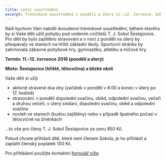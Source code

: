 ```yaml
---
title: Letní soustředění
excerpt: Tréninkové soustředění v pondělí a úterý 11.–12. července, během kterého si Vaše děti užijí pohybu a zábavy, strava a přespání zajištěno
---
```


Rádi bychom Vám nabídli dvoudenní tréninkové soustředění, během kterého by si Vaše děti užili pohybu pod vedením cvičitelů T. J. Sokol Šestajovice. Pro děti by bylo zajištěno stravování a v noci z pondělí na úterý by přespávaly ve stanech na hřišti základní školy. Sportovní stránka by zahrnovala zábavné pohybové hry, gymnastiku, atletiku a míčové hry.

**Termín: 11.–12. července 2016 (pondělí a úterý)**

**Místo: Šestajovice (hřiště, tělocvična) a blízké okolí**

Vaše děti si užijí

* aktivně strávené dva dny (začátek v pondělí v 8:00 a konec v úterý po 17. hodině)
* stravování: v pondělí dopolední svačinu, oběd, odpolední svačinu, večeři a druhou večeři, v úterý snídani, dopolední svačinu, oběd a odpolední svačinu
* nocleh ve stanech (budou zajištěny) nebo v případě špatného počasí v tělocvičně na žíněnkách


...to vše pro členy T. J. Sokol Šestajovice za cenu 850 Kč.

Pokud chcete přihlásit dítě, které není členem Sokola, je ho přihlásit a zaplatit členský poplatek 100 Kč.

Pro přihlášení použijte kontaktní [formulář níže](#f).